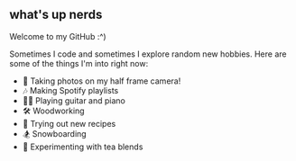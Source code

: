 ## what's up nerds

<!--
**tiffkwin/tiffkwin** is a ✨ _special_ ✨ repository because its `README.md` (this file) appears on your GitHub profile.
-->
Welcome to my GitHub :^)

Sometimes I code and sometimes I explore random new hobbies. Here are some of the things I'm into right now:
- 📸 Taking photos on my half frame camera!
- 🎶 Making Spotify playlists
- 🎸🎹 Playing guitar and piano
- 🛠 Woodworking
- 🥘 Trying out new recipes
- 🏂 Snowboarding
- 🍵 Experimenting with tea blends
